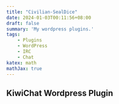 ```yaml
---
title: "Civilian-SealDice"
date: 2024-01-03T00:11:56+08:00
draft: false
summary: 'My wordpress plugins.'
tags:
    - Plugins
    - WordPress
    - IRC
    - Chat
katex: math
mathJax: true
---
```


## KiwiChat Wordpress Plugin
